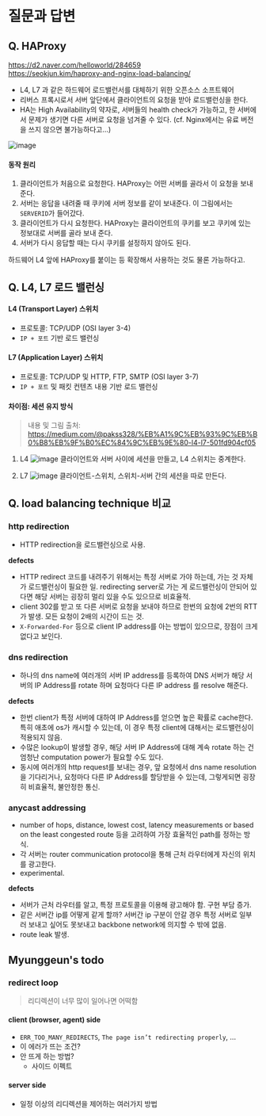 # 질문과 답변

## Q. HAProxy
https://d2.naver.com/helloworld/284659  
https://seokjun.kim/haproxy-and-nginx-load-balancing/

- L4, L7 과 같은 하드웨어 로드밸런서를 대체하기 위한 오픈소스 소프트웨어
- 리버스 프록시로서 서버 앞단에서 클라이언트의 요청을 받아 로드밸런싱을 한다.
- HA는 High Availability의 약자로, 서버들의 health check가 가능하고, 한 서버에서 문제가 생기면 다른 서버로 요청을 넘겨줄 수 있다. (cf. Nginx에서는 유료 버전을 쓰지 않으면 불가능하다고...)

![image](https://user-images.githubusercontent.com/22112344/77309240-a497cb00-6d3f-11ea-91fa-33ad3b15da08.png)

#### 동작 원리
1. 클라이언트가 처음으로 요청한다. HAProxy는 어떤 서버를 골라서 이 요청을 보내준다. 
2. 서버는 응답을 내려줄 때 쿠키에 서버 정보를 같이 보내준다. 이 그림에서는 `SERVERID`가 들어갔다.
3. 클라이언트가 다시 요청한다. HAProxy는 클라이언트의 쿠키를 보고 쿠키에 있는 정보대로 서버를 골라 보내 준다.
4. 서버가 다시 응답할 때는 다시 쿠키를 설정하지 않아도 된다.

하드웨어 L4 앞에 HAProxy를 붙이는 등 확장해서 사용하는 것도 물론 가능하다고.

## Q. L4, L7 로드 밸런싱
#### L4 (Transport Layer) 스위치
- 프로토콜: TCP/UDP (OSI layer 3-4)
- `IP + 포트` 기반 로드 밸런싱

#### L7 (Application Layer) 스위치
- 프로토콜: TCP/UDP 및 HTTP, FTP, SMTP (OSI layer 3-7)
- `IP + 포트` 및 패킷 컨텐츠 내용 기반 로드 밸런싱

#### 차이점: 세션 유지 방식
> 내용 및 그림 출처: https://medium.com/@pakss328/%EB%A1%9C%EB%93%9C%EB%B0%B8%EB%9F%B0%EC%84%9C%EB%9E%80-l4-l7-501fd904cf05

1. L4
![image](https://user-images.githubusercontent.com/22112344/77550069-fda86000-6ef3-11ea-828a-abae6b7dd5f4.png)
클라이언트와 서버 사이에 세션을 만들고, L4 스위치는 중계한다. 

2. L7
![image](https://user-images.githubusercontent.com/22112344/77550180-1ca6f200-6ef4-11ea-94e5-2270a7679543.png)
클라이언트-스위치, 스위치-서버 간의 세션을 따로 만든다.

## Q. load balancing technique 비교

### http redirection

- HTTP redirection을 로드밸런싱으로 사용.

**defects**

- HTTP redirect 코드를 내려주기 위해서는 특정 서버로 가야 하는데, 가는 것 자체가 로드밸런싱이 필요한 일. redirecting server로 가는 게 로드밸런싱이 안되어 있다면 해당 서버는 굉장히 멀리 있을 수도 있으므로 비효율적.
- client 302를 받고 또 다른 서버로 요청을 보내야 하므로 한번의 요청에 2번의 RTT가 발생. 모든 요청이 2배의 시간이 드는 것.
- `X-Forwarded-For` 등으로 client IP address를 아는 방법이 있으므로, 장점이 크게 없다고 보인다.

### dns redirection

- 하나의 dns name에 여러개의 서버 IP address를 등록하여 DNS 서버가 해당 서버의 IP Address를 rotate 하며 요청마다 다른 IP address 를 resolve 해준다.

**defects**

- 한번 client가 특정 서버에 대하여 IP Address를 얻으면 높은 확률로 cache한다. 특히 애초에 os가 캐시할 수 있는데, 이 경우 특정 client에 대해서는 로드밸런싱이 적용되지 않음.
- 수많은 lookup이 발생할 경우, 해당 서버 IP Address에 대해 계속 rotate 하는 건 엄청난 computation power가 필요할 수도 있다.
- 동시에 여러개의 http request를 보내는 경우, 앞 요청에서 dns name resolution을 기다리거나, 요청마다 다른 IP Address를 할당받을 수 있는데, 그렇게되면 굉장히 비효율적, 불안정한 통신.

### anycast addressing

- number of hops, distance, lowest cost, latency measurements or based on the least congested route 등을 고려하여 가장 효율적인 path를 정하는 방식.
- 각 서버는 router communication protocol을 통해 근처 라우터에게 자신의 위치를 광고한다.
- experimental.

**defects**

- 서버가 근처 라우터를 알고, 특정 프로토콜을 이용해 광고해야 함. 구현 부담 증가.
- 같은 서버간 ip를 어떻게 같게 할까? 서버간 ip 구분이 안갈 경우 특정 서버로 일부러 보내고 싶어도 못보내고 backbone network에 의지할 수 밖에 없음.
- route leak 발생.

## Myunggeun's todo

### redirect loop
> 리디렉션이 너무 많이 일어나면 어떡함

#### client (browser, agent) side
- `ERR_TOO_MANY_REDIRECTS`, `The page isn’t redirecting properly`, ...
- 이 에러가 뜨는 조건?
- 안 뜨게 하는 방법?
  - 사이드 이펙트

#### server side
- 일정 이상의 리디렉션을 제어하는 여러가지 방법